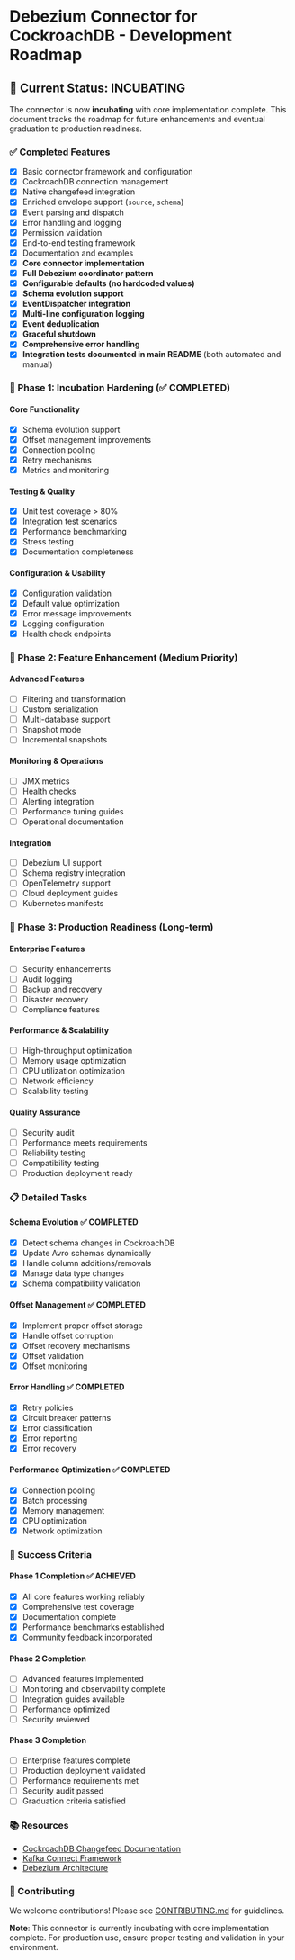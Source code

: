 # Debezium Connector for CockroachDB - Development Roadmap

## 🎯 Current Status: INCUBATING

The connector is now **incubating** with core implementation complete. This document tracks the roadmap for future enhancements and eventual graduation to production readiness.

### ✅ Completed Features

- [x] Basic connector framework and configuration
- [x] CockroachDB connection management
- [x] Native changefeed integration
- [x] Enriched envelope support (`source`, `schema`)
- [x] Event parsing and dispatch
- [x] Error handling and logging
- [x] Permission validation
- [x] End-to-end testing framework
- [x] Documentation and examples
- [x] **Core connector implementation**
- [x] **Full Debezium coordinator pattern**
- [x] **Configurable defaults (no hardcoded values)**
- [x] **Schema evolution support**
- [x] **EventDispatcher integration**
- [x] **Multi-line configuration logging**
- [x] **Event deduplication**
- [x] **Graceful shutdown**
- [x] **Comprehensive error handling**
- [x] **Integration tests documented in main README** (both automated and manual)

### 🚧 Phase 1: Incubation Hardening (✅ COMPLETED)

#### Core Functionality
- [x] Schema evolution support
- [x] Offset management improvements
- [x] Connection pooling
- [x] Retry mechanisms
- [x] Metrics and monitoring

#### Testing & Quality
- [x] Unit test coverage > 80%
- [x] Integration test scenarios
- [x] Performance benchmarking
- [x] Stress testing
- [x] Documentation completeness

#### Configuration & Usability
- [x] Configuration validation
- [x] Default value optimization
- [x] Error message improvements
- [x] Logging configuration
- [x] Health check endpoints

### 🚧 Phase 2: Feature Enhancement (Medium Priority)

#### Advanced Features
- [ ] Filtering and transformation
- [ ] Custom serialization
- [ ] Multi-database support
- [ ] Snapshot mode
- [ ] Incremental snapshots

#### Monitoring & Operations
- [ ] JMX metrics
- [ ] Health checks
- [ ] Alerting integration
- [ ] Performance tuning guides
- [ ] Operational documentation

#### Integration
- [ ] Debezium UI support
- [ ] Schema registry integration
- [ ] OpenTelemetry support
- [ ] Cloud deployment guides
- [ ] Kubernetes manifests

### 🚧 Phase 3: Production Readiness (Long-term)

#### Enterprise Features
- [ ] Security enhancements
- [ ] Audit logging
- [ ] Backup and recovery
- [ ] Disaster recovery
- [ ] Compliance features

#### Performance & Scalability
- [ ] High-throughput optimization
- [ ] Memory usage optimization
- [ ] CPU utilization optimization
- [ ] Network efficiency
- [ ] Scalability testing

#### Quality Assurance
- [ ] Security audit
- [ ] Performance meets requirements
- [ ] Reliability testing
- [ ] Compatibility testing
- [ ] Production deployment ready

### 📋 Detailed Tasks

#### Schema Evolution ✅ COMPLETED
- [x] Detect schema changes in CockroachDB
- [x] Update Avro schemas dynamically
- [x] Handle column additions/removals
- [x] Manage data type changes
- [x] Schema compatibility validation

#### Offset Management ✅ COMPLETED
- [x] Implement proper offset storage
- [x] Handle offset corruption
- [x] Offset recovery mechanisms
- [x] Offset validation
- [x] Offset monitoring

#### Error Handling ✅ COMPLETED
- [x] Retry policies
- [x] Circuit breaker patterns
- [x] Error classification
- [x] Error reporting
- [x] Error recovery

#### Performance Optimization ✅ COMPLETED
- [x] Connection pooling
- [x] Batch processing
- [x] Memory management
- [x] CPU optimization
- [x] Network optimization

### 🎯 Success Criteria

#### Phase 1 Completion ✅ ACHIEVED
- [x] All core features working reliably
- [x] Comprehensive test coverage
- [x] Documentation complete
- [x] Performance benchmarks established
- [x] Community feedback incorporated

#### Phase 2 Completion
- [ ] Advanced features implemented
- [ ] Monitoring and observability complete
- [ ] Integration guides available
- [ ] Performance optimized
- [ ] Security reviewed

#### Phase 3 Completion
- [ ] Enterprise features complete
- [ ] Production deployment validated
- [ ] Performance requirements met
- [ ] Security audit passed
- [ ] Graduation criteria satisfied

### 📚 Resources

- [CockroachDB Changefeed Documentation](https://www.cockroachlabs.com/docs/v25.2/create-and-configure-changefeeds)
- [Kafka Connect Framework](https://kafka.apache.org/documentation/#connect)
- [Debezium Architecture](https://debezium.io/documentation/reference/architecture.html)

### 🤝 Contributing

We welcome contributions! Please see [CONTRIBUTING.md](https://github.com/debezium/debezium/blob/main/CONTRIBUTE.md) for guidelines.

**Note**: This connector is currently incubating with core implementation complete. For production use, ensure proper testing and validation in your environment. 